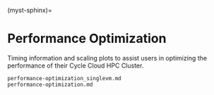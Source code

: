 (myst-sphinx)=

# Performance Optimization 

Timing information and scaling plots to assist users in optimizing the performance of their Cycle Cloud HPC Cluster.

```{toctree}
performance-optimization_singlevm.md
performance-optimization.md
```


